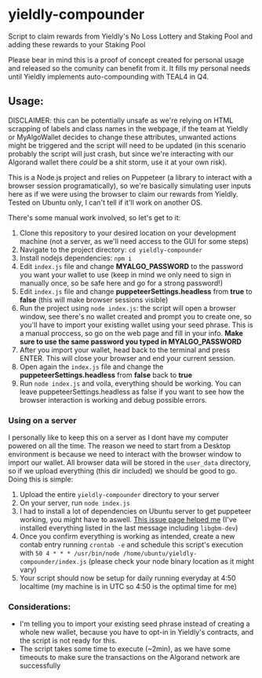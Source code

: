 # yieldly-compounder
Script to claim rewards from Yieldly's No Loss Lottery and Staking Pool and adding these rewards to your Staking Pool

Please bear in mind this is a proof of concept created for personal usage and released so the comunity can benefit from it. It fills my personal needs until Yieldly implements auto-compounding with TEAL4 in Q4.

## Usage:
DISCLAIMER: this can be potentially unsafe as we're relying on HTML scrapping of labels and class names in the webpage, if the team at Yieldly or MyAlgoWallet decides to change these attributes, unwanted actions might be triggered and the script will need to be updated (in this scenario probably the script will just crash, but since we're interacting with our Algorand wallet there *could* be a shit storm, use it at your own risk).

This is a Node.js project and relies on Puppeteer (a library to interact with a browser session programatically), so we're basically simulating user inputs here as if we were using the browser to claim our rewards from Yieldly. Tested on Ubuntu only, I can't tell if it'll work on another OS.

There's some manual work involved, so let's get to it:

1. Clone this repository to your desired location on your development machine (not a server, as we'll need access to the GUI for some steps)
2. Navigate to the project directory: `cd yieldly-compounder`
3. Install nodejs dependencies: `npm i`
4. Edit `index.js` file and change **MYALGO_PASSWORD** to the password you want your wallet to use (keep in mind we only need to sign in manually once, so be safe here and go for a strong password!)
5. Edit `index.js` file and change **puppeteerSettings.headless** from **true** to **false** (this will make browser sessions visible)
6. Run the project using `node index.js`: the script will open a browser window, see there's no wallet created and prompt you to create one, so you'll have to import your existing wallet using your seed phrase. This is a manual proccess, so go on the web page and fill in your info. **Make sure to use the same password you typed in MYALGO_PASSWORD**
7. After you import your wallet, head back to the terminal and press ENTER. This will close your browser and end your current session.
8. Open again the `index.js` file and change the **puppeteerSettings.headless** from **false** back to **true**
9. Run `node index.js` and voila, everything should be working. You can leave puppeteerSettings.headless as false if you want to see how the browser interaction is working and debug possible errors.

### Using on a server
I personally like to keep this on a server as I dont have my computer powered on all the time. The reason we need to start from a Desktop environment is because we need to interact with the browser window to import our wallet. All browser data will be stored in the `user_data` directory, so if we upload everything (this dir included) we should be good to go. Doing this is simple:
1. Upload the entire `yieldly-compounder` directory to your server
2. On your server, run `node index.js`
3. I had to install a lot of dependencies on Ubuntu server to get puppeteer working, you might have to aswell. [This issue page helped me]( https://github.com/puppeteer/puppeteer/issues/3443) (I've installed everything listed in the last message including `libgbm-dev`)
4. Once you confirm everything is working as intended, create a new contab entry running `crontab -e` and schedule this script's execution with `50 4 * * * /usr/bin/node /home/ubuntu/yieldly-compounder/index.js` (please check your node binary location as it might vary)
5. Your script should now be setup for daily running everyday at 4:50 localtime (my machine is in UTC so 4:50 is the optimal time for me)

### Considerations:
- I'm telling you to import your existing seed phrase instead of creating a whole new wallet, because you have to opt-in in Yieldly's contracts, and the script is not ready for this.
- The script takes some time to execute (~2min), as we have some timeouts to make sure the transactions on the Algorand network are successfully
